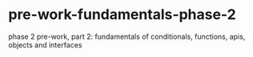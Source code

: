 # pre-work-fundamentals-phase-2
phase 2 pre-work, part 2: fundamentals of conditionals, functions, apis, objects and interfaces
